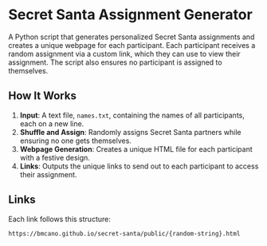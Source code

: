# Secret Santa Assignment Generator
A Python script that generates personalized Secret Santa assignments and creates a unique webpage for each participant. 
Each participant receives a random assignment via a custom link, which they can use to view their assignment. 
The script also ensures no participant is assigned to themselves.

## How It Works
1. **Input**: A text file, `names.txt`, containing the names of all participants, each on a new line.
2. **Shuffle and Assign**: Randomly assigns Secret Santa partners while ensuring no one gets themselves.
3. **Webpage Generation**: Creates a unique HTML file for each participant with a festive design.
4. **Links**: Outputs the unique links to send out to each participant to access their assignment. 

## Links

Each link follows this structure:
```
https://bmcano.github.io/secret-santa/public/{random-string}.html
```
